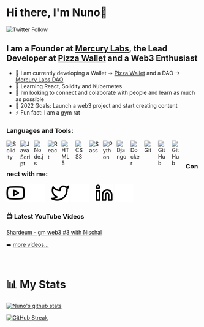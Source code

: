 # Hi there, I'm Nuno👋

![Twitter Follow](https://img.shields.io/twitter/follow/nunomiguelcg?style=for-the-badge)

## I am a Founder at [Mercury Labs](https://github.com/Mercury-Labs-DAO), the Lead Developer at [Pizza Wallet](https://github.com/Pizza-Wallet-Development-team) and a Web3 Enthusiast

- 🔭 I am currently developing a Wallet -> [Pizza Wallet](https://github.com/Pizza-Wallet-Development-team/pizza-wallet) and a DAO -> [Mercury Labs DAO](https://github.com/Mercury-Labs-DAO/mercury-dao)
- 🌱 Learning React, Solidity and Kubernetes
- 👯 I’m looking to connect and colaborate with people and learn as much as possible 
- 🥅 2022 Goals: Launch a web3 project and start creating content
- ⚡ Fun fact: I am a gym rat

### Languages and Tools:

[<img align="left" alt="Solidity" width="26px" src="https://cdn.jsdelivr.net/gh/devicons/devicon/icons/solidity/solidity-plain.svg" style="padding-right:10px;" />][youtube]
[<img align="left" alt="JavaScript" width="26px" src="https://cdn.jsdelivr.net/gh/devicons/devicon/icons/javascript/javascript-original.svg" style="padding-right:10px;" />][youtube]
[<img align="left" alt="Node.js" width="26px" src="https://cdn.jsdelivr.net/gh/devicons/devicon/icons/nodejs/nodejs-original.svg" style="padding-right:10px;" />][youtube]
[<img align="left" alt="React" width="26px" src="https://cdn.jsdelivr.net/gh/devicons/devicon/icons/react/react-original.svg" style="padding-right:10px;" />][youtube]
[<img align="left" alt="HTML5" width="26px" src="https://cdn.jsdelivr.net/gh/devicons/devicon/icons/html5/html5-original.svg" style="padding-right:10px;" />][youtube]
[<img align="left" alt="CSS3" width="26px" src="https://cdn.jsdelivr.net/gh/devicons/devicon/icons/css3/css3-original.svg" style="padding-right:10px;" />][youtube]
[<img align="left" alt="Sass" width="26px" src="https://cdn.jsdelivr.net/gh/devicons/devicon/icons/sass/sass-original.svg" style="padding-right:10px;" />][youtube]
[<img align="left" alt="Python" width="26px" src="https://cdn.jsdelivr.net/gh/devicons/devicon/icons/python/python-original.svg" style="padding-right:10px;" />][youtube]
[<img align="left" alt="Django" width="26px" src="https://cdn.jsdelivr.net/gh/devicons/devicon/icons/django/django-plain-wordmark.svg" style="padding-right:10px;" />][youtube]
[<img align="left" alt="Docker" width="26px" src="https://cdn.jsdelivr.net/gh/devicons/devicon/icons/docker/docker-plain.svg" style="padding-right:10px;" />][youtube]
[<img align="left" alt="Git" width="26px" src="https://cdn.jsdelivr.net/gh/devicons/devicon/icons/git/git-original.svg" style="padding-right:10px;" />][youtube]
[<img align="left" alt="GitHub" width="26px" src="https://user-images.githubusercontent.com/3369400/139447912-e0f43f33-6d9f-45f8-be46-2df5bbc91289.png" style="padding-right:10px;" />][github-dark]
[<img align="left" alt="GitHub" width="26px" src="https://user-images.githubusercontent.com/3369400/139448065-39a229ba-4b06-434b-bc67-616e2ed80c8f.png" style="padding-right:10px;" />][github-light]

<br />
<br />

### Connect with me:
[![website](./img/youtube-light.svg)](https://www.youtube.com/channel/UCroQv9R2NsVkCp5WP-iZg1Q#gh-light-mode-only)
[![website](./img/youtube-dark.svg)](https://www.youtube.com/channel/UCroQv9R2NsVkCp5WP-iZg1Q#gh-dark-mode-only)
&nbsp;&nbsp;
[![website](./img/twitter-light.svg)](https://twitter.com/nunomiguelcg#gh-light-mode-only)
[![website](./img/twitter-dark.svg)](https://twitter.com/nunomiguelcg#gh-dark-mode-only)
&nbsp;&nbsp;
[![website](./img/linkedin-light.svg)](https://linkedin.com/in/nunomgoncalves#gh-light-mode-only)
[![website](./img/linkedin-dark.svg)](https://linkedin.com/in/nunomgoncalves#gh-dark-mode-only)
&nbsp;&nbsp;

### 📺 Latest YouTube Videos

<!--YOUTUBE:START - Don't forget to comment-->
[Shardeum - gm web3 #3 with Nischal](https://www.youtube.com/watch?v=cuU2JKz25m8&t)
<!--YOUTUBE:END - Don't forget to comment-->

➡️ [more videos...](https://www.youtube.com/channel/UCroQv9R2NsVkCp5WP-iZg1Q)

<br />

# 📊 My Stats

[![Nuno's github stats](https://github-readme-stats.vercel.app/api?username=nunocgoncalves&show_icons=true&count_private=true&theme=radical&hide=stars)](https://github.com/nunocgoncalves)

[![GitHub Streak](https://github-readme-streak-stats.herokuapp.com/?user=nunocgoncalves&theme=dark&count_private=true&theme=radical)](https://github.com/nunocgoncalves)

[github-dark]: https://github.com/nunocgoncalves#gh-dark-mode-only
[github-light]: https://github.com/nunocgoncalves#gh-light-mode-only
[twitter]: https://twitter.com/nunomiguelcg
[youtube]: https://www.youtube.com/channel/UCroQv9R2NsVkCp5WP-iZg1Q
[instagram]: https://instagram.com/nunomiguelcg
[linkedin]: https://linkedin.com/in/nunomgoncalves
[Delta]: https://github.com/nunomigueldev/delta-name-service

